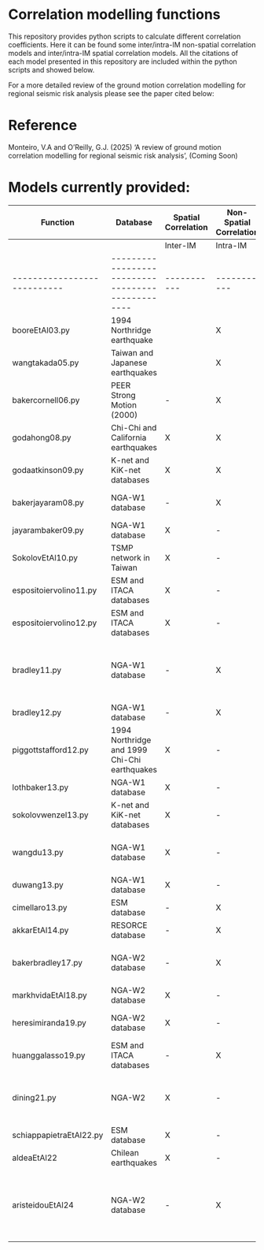# Correlation modelling functions
This repository provides python scripts to calculate different correlation coefficients. Here it can be found some inter/intra-IM non-spatial correlation models and inter/intra-IM spatial correlation models.
All the citations of each model presented in this repository are included within the python scripts and showed below.

For a more detailed review of the ground motion correlation modelling for regional seismic risk analysis please see the paper cited below:

# Reference
Monteiro, V.A and O’Reilly, G.J. (2025) ‘A review of ground motion correlation modelling for regional seismic risk analysis’, (Coming Soon)

# Models currently provided:



|        Function           |             Database                            |  Spatial Correlation  |   Non-Spatial Correlation  |    Intensity Measures                               |  Reference                          |
|---------------------------|-------------------------------------------------|-----------------------|----------------------------|-----------------------------------------------------|-------------------------------------|
|                           |                                                 |  Inter-IM | Intra-IM  |                            |                                                     |                                     |
|---------------------------|-------------------------------------------------|-----------|-----------|----------------------------|-----------------------------------------------------|-------------------------------------|
|   booreEtAl03.py          |  1994 Northridge earthquake                     |           |    X      |             -              |    PGA                                              | Boore et al. [2003]                 |
|   wangtakada05.py         |  Taiwan and Japanese earthquakes                |           |    X      |             -              |    PGV                                              | Wang and Takada [2005]              |
|   bakercornell06.py       |  PEER Strong Motion (2000)                      |           -           |             X              |    Sa(T)                                            | Baker and Cornell [2006]            |
|   godahong08.py           |  Chi-Chi and California earthquakes             |           X           |             X              |    PGA, PGV, Sa(T)                                  | Goda and Hong [2008]                |
|   godaatkinson09.py       |  K-net and KiK-net databases                    |           X           |             X              |    PGA, PGV, Sa(T)                                  | Goda and Atkinson [2009]            |
|   bakerjayaram08.py       |  NGA-W1 database                                |           -           |             X              |    Sa(T)                                            | Baker and Jayaram [2008]            |
|   jayarambaker09.py       |  NGA-W1 database                                |           X           |             -              |    Sa(T)                                            | Jayaram and Baker [2009]            |
|   SokolovEtAl10.py        |  TSMP network in Taiwan                         |           X           |             -              |    PGA                                              | Sokolov et al. [2010]               |
|   espositoiervolino11.py  |  ESM  and ITACA databases                       |           X           |             -              |    PGA, PGV                                         | Esposito and Iervolino [2011]       |
|   espositoiervolino12.py  |  ESM  and ITACA databases                       |           X           |             -              |    Sa(T)                                            | Esposito and Iervolino [2012]       |
|   bradley11.py            |  NGA-W1 database                                |           -           |             X              |    Sa(T), PGA, PGV, ASI, SI, DSI, CAV, Duration     | Bradley [2011]                      |  
|   bradley12.py            |  NGA-W1 database                                |           -           |             X              |    Sa(T), PGV                                       | Bradley [2012]                      |
|   piggottstafford12.py    |  1994 Northridge and 1999 Chi-Chi earthquakes   |           X           |             -              |    Ia                                               | Foulser-Piggott and Stafford [2012] |
|   lothbaker13.py          |  NGA-W1 database                                |           X           |             -              |    Sa(T)                                            | Loth and Baker [2013]               |
|   sokolovwenzel13.py      |  K-net and KiK-net databases                    |           X           |             -              |    PGA, PGV                                         | Sokolov and Wenzel [2013]           |
|   wangdu13.py             |  NGA-W1 database                                |           X           |             -              |    PGA, PGV, CAV, Sa(T)                             | Wang and Du [2013]                  |
|   duwang13.py             |  NGA-W1 database                                |           X           |             -              |    Sa(T)                                            | Du and Wang [2013]                  |
|   cimellaro13.py          |  ESM database                                   |           -           |             X              |    Sa(T)                                            | Cimellaro [2013]                    |
|   akkarEtAl14.py          |  RESORCE database                               |           -           |             X              |    Sa(T), PGA                                       | Akkar et al. [2014]                 |
|   bakerbradley17.py       |  NGA-W2 database                                |           -           |             X              |    Sa(T), PGA, PGV, Duration                        | Baker and Bradley [2017]            |
|   markhvidaEtAl18.py      |  NGA-W2 database                                |           X           |             -              |    Sa(T)                                            | Markhvida et al. [2018]             |
|   heresimiranda19.py      |  NGA-W2 database                                |           X           |             -              |    Sa(T), PGA                                       | Heresi and Miranda [2019]           |
|   huanggalasso19.py       |  ESM and ITACA databases                        |           -           |             X              |    Sa(T), PGA, PGV                                  | Huang and Galasso [2019]            |
|   dining21.py             |  NGA-W2                                         |           X           |             -              |    Sa(T), PGA, PGV, CAV, Ia, Duration               | Du and Ning [2021]                  |
|   schiappapietraEtAl22.py |  ESM database                                   |           X           |             -              |    Sa(T)                                            | Schiappapietra et al [2022]         |
|   aldeaEtAl22             |  Chilean earthquakes                            |           X           |             -              |    Sa(T), PGA                                       | Aldea et al. [2022]                 |
|   aristeidouEtAl24        |  NGA-W2 database                                |           -           |             X              |    Sa(T), PGA, PGV, PGD, Duration, FIV3, Saavg(T)   | Aristeidou et al. [2024]            |




